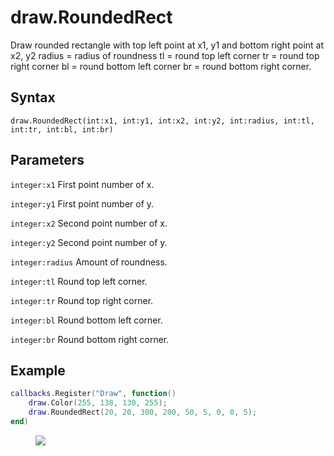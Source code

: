 # draw.RoundedRect
Draw rounded rectangle with top left point at x1, y1 and bottom right point at x2, y2 radius = radius of roundness tl = round top left corner tr = round top right corner bl = round bottom left corner br = round bottom right corner.

## Syntax
```
draw.RoundedRect(int:x1, int:y1, int:x2, int:y2, int:radius, int:tl, int:tr, int:bl, int:br)
```

## Parameters
```integer:x1``` First point number of x.

```integer:y1``` First point number of y.

```integer:x2``` Second point number of x.

```integer:y2``` Second point number of y.

```integer:radius``` Amount of roundness.

```integer:tl``` Round top left corner.

```integer:tr``` Round top right corner.

```integer:bl``` Round bottom left corner.

```integer:br``` Round bottom right corner.

## Example
```lua
callbacks.Register("Draw", function()
	draw.Color(255, 138, 130, 255);
	draw.RoundedRect(20, 20, 300, 200, 50, 5, 0, 0, 5);
end)
```

<figure>
  <img src="/kb/lua/docs/library/draw/roundedrect.png"/>
</figure>